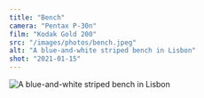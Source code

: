 ```yaml
---
title: "Bench"
camera: "Pentax P-30n"
film: "Kodak Gold 200"
src: "/images/photos/bench.jpeg"
alt: "A blue-and-white striped bench in Lisbon"
shot: "2021-01-15"
---
```


<img src="/images/photos/bench.jpeg" alt="A blue-and-white striped bench in Lisbon">
